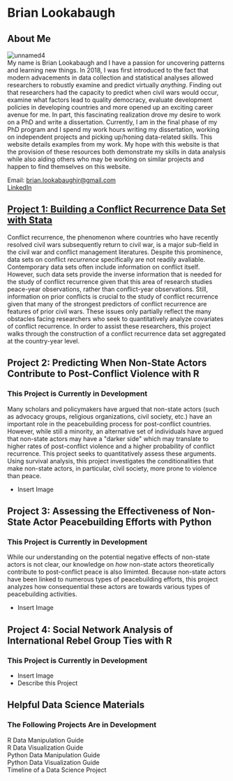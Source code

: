 # Brian Lookabaugh

## About Me
![unnamed4](https://user-images.githubusercontent.com/109555700/181593061-5670eb01-c992-48e2-ba4d-768f9b98416b.jpg) <br>
My name is Brian Lookabaugh and I have a passion for uncovering patterns and learning new things. In 2018, I was first introduced to the fact that modern advacements in data collection and statistical analyses allowed researchers to robustly examine and predict virtually *anything*. Finding out that researchers had the capacity to predict when civil wars would occur, examine what factors lead to quality democracy, evaluate development policies in developing countries and more opened up an exciting career avenue for me. In part, this fascinating realization drove my desire to work on a PhD and write a dissertation. Currently, I am in the final phase of my PhD program and I spend my work hours writing my dissertation, working on independent projects and picking up/honing data-related skills. This website details examples from my work. My hope with this website is that the provision of these resources both demonstrate my skills in data analysis while also aiding others who may be working on similar projects and happen to find themselves on this website. <br>

Email: brian.lookabaughjr@gmail.com <br>
[LinkedIn](https://www.linkedin.com/in/brian-lookabaugh-372ab31a1/)

## [Project 1: Building a Conflict Recurrence Data Set with Stata](https://htmlpreview.github.io/?https://github.com/Brian-Lookabaugh/Conflict-Recurrence-Dataset-Construction-Chapter1-Dissertation/blob/main/BuildingConflictRecurrenceDataset.html) <br>
Conflict recurrence, the phenomenon where countries who have recently resolved civil wars subsequently return to civil war, is a major sub-field in the civil war and conflict management literatures. Despite this prominence, data sets on conflict *recurrence* specifically are not readily avaliable. Contemporary data sets often include information on conflict itself. However, such data sets provide the inverse information that is needed for the study of conflict recurrence given that this area of research studies peace-year observations, rather than conflict-year observations. Still, information on prior conflicts is crucial to the study of conflict recurrence given that many of the strongest predictors of conflict recurrence are features of prior civil wars. These issues only partially reflect the many obstacles facing researchers who seek to quantitatively analyze covariates of conflict recurrence. In order to assist these researchers, this project walks through the construction of a conflict recurrence data set aggregated at the country-year level.

## Project 2: Predicting When Non-State Actors Contribute to Post-Conflict Violence with R
### This Project is Currently in Development
Many scholars and policymakers have argued that non-state actors (such as advocacy groups, religious organizations, civil society, etc.) have an important role in the peacebuilding process for post-conflict countries. However, while still a minority, an alternative set of individuals have argued that non-state actors may have a "darker side" which may translate to higher rates of post-conflict violence and a higher probability of conflict recurrence. This project seeks to quantitatively assess these arguments. Using survival analysis, this project investigates the conditionalities that make non-state actors, in particular, civil society, more prone to violence than peace. <br> 
- Insert Image

## Project 3: Assessing the Effectiveness of Non-State Actor Peacebuilding Efforts with Python
### This Project is Currently in Development
While our understanding on the potential negative effects of non-state actors is not clear, our knowledge on *how* non-state actors theoretically contribute to post-conflict peace is also limimted. Because non-state actors have been linked to numerous types of peacebuilding efforts, this project analyzes how consequential these actors are towards various types of peacebuilding activities. 
- Insert Image

## Project 4: Social Network Analysis of International Rebel Group Ties with R
### This Project is Currently in Development
- Insert Image
- Describe this Project

## Helpful Data Science Materials
### The Following Projects Are in Development
R Data Manipulation Guide <br>
R Data Visualization Guide <br>
Python Data Manipulation Guide <br>
Python Data Visualization Guide <br>
Timeline of a Data Science Project
